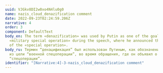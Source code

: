 ```yaml
---
uuid: VJGkv8DI2w0xo4N4lu0g0
name: nazis_cloud_denazification comment
date: 2022-09-23T02:24:59.206Z
narrative: 4
order: 3
component: DefaultText
body_en: The term «denazification» was used by Putin as one of the goals of the
  «military special operation» during the speech, where he announced the start
  of the «special operation».
body_ru: Термин “денацификация” был использован Путиным, как обозначение одной
  из цели “военной спецоперации”, во время обращения, где он объявил о начале
  “спецоперации”.
identifier: "[Narrative:4]-3-nazis_cloud_denazification comment"
---
```

